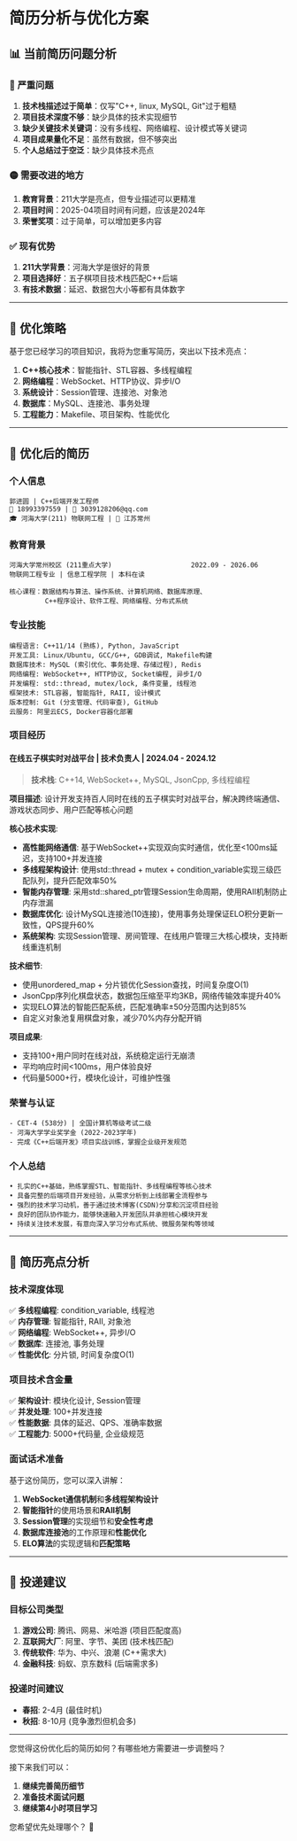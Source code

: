 # 简历分析与优化方案

## 📊 当前简历问题分析

### 🔴 **严重问题**
1. **技术栈描述过于简单**：仅写"C++, linux, MySQL, Git"过于粗糙
2. **项目技术深度不够**：缺少具体的技术实现细节
3. **缺少关键技术关键词**：没有多线程、网络编程、设计模式等关键词
4. **项目成果量化不足**：虽然有数据，但不够突出
5. **个人总结过于空泛**：缺少具体技术亮点

### 🟡 **需要改进的地方**
1. **教育背景**：211大学是亮点，但专业描述可以更精准
2. **项目时间**：2025-04项目时间有问题，应该是2024年
3. **荣誉奖项**：过于简单，可以增加更多内容

### ✅ **现有优势**
1. **211大学背景**：河海大学是很好的背景
2. **项目选择好**：五子棋项目技术栈匹配C++后端
3. **有技术数据**：延迟、数据包大小等都有具体数字

---

## 🎯 优化策略

基于您已经学习的项目知识，我将为您重写简历，突出以下技术亮点：

1. **C++核心技术**：智能指针、STL容器、多线程编程
2. **网络编程**：WebSocket、HTTP协议、异步I/O
3. **系统设计**：Session管理、连接池、对象池
4. **数据库**：MySQL、连接池、事务处理
5. **工程能力**：Makefile、项目架构、性能优化

---

## 📝 优化后的简历

### **个人信息**
```
郭进圆 | C++后端开发工程师
📱 18993397559 | 📧 3039128206@qq.com
🎓 河海大学(211) 物联网工程 | 📍 江苏常州
```

### **教育背景**
```
河海大学常州校区 (211重点大学)                    2022.09 - 2026.06
物联网工程专业 | 信息工程学院 | 本科在读

核心课程：数据结构与算法、操作系统、计算机网络、数据库原理、
         C++程序设计、软件工程、网络编程、分布式系统
```

### **专业技能**
```
编程语言: C++11/14 (熟练), Python, JavaScript
开发工具: Linux/Ubuntu, GCC/G++, GDB调试, Makefile构建
数据库技术: MySQL (索引优化、事务处理、存储过程), Redis
网络编程: WebSocket++, HTTP协议, Socket编程, 异步I/O
并发编程: std::thread, mutex/lock, 条件变量, 线程池
框架技术: STL容器, 智能指针, RAII, 设计模式
版本控制: Git (分支管理、代码审查), GitHub
云服务: 阿里云ECS, Docker容器化部署
```

### **项目经历**

#### **在线五子棋实时对战平台** | 技术负责人 | 2024.04 - 2024.12
> **技术栈**: C++14, WebSocket++, MySQL, JsonCpp, 多线程编程

**项目描述**: 设计开发支持百人同时在线的五子棋实时对战平台，解决跨终端通信、游戏状态同步、用户匹配等核心问题

**核心技术实现**:
- **高性能网络通信**: 基于WebSocket++实现双向实时通信，优化至<100ms延迟，支持100+并发连接
- **多线程架构设计**: 使用std::thread + mutex + condition_variable实现三级匹配队列，提升匹配效率50%
- **智能内存管理**: 采用std::shared_ptr管理Session生命周期，使用RAII机制防止内存泄漏
- **数据库优化**: 设计MySQL连接池(10连接)，使用事务处理保证ELO积分更新一致性，QPS提升60%
- **系统架构**: 实现Session管理、房间管理、在线用户管理三大核心模块，支持断线重连机制

**技术细节**:
- 使用unordered_map + 分片锁优化Session查找，时间复杂度O(1)
- JsonCpp序列化棋盘状态，数据包压缩至平均3KB，网络传输效率提升40%
- 实现ELO算法的智能匹配系统，匹配准确率±50分范围内达到85%
- 自定义对象池复用棋盘对象，减少70%内存分配开销

**项目成果**:
- 支持100+用户同时在线对战，系统稳定运行无崩溃
- 平均响应时间<100ms，用户体验良好
- 代码量5000+行，模块化设计，可维护性强

### **荣誉与认证**
```
- CET-4 (538分) | 全国计算机等级考试二级
- 河海大学学业奖学金 (2022-2023学年)
- 完成《C++后端开发》项目实战训练，掌握企业级开发规范
```

### **个人总结**
```
• 扎实的C++基础，熟练掌握STL、智能指针、多线程编程等核心技术
• 具备完整的后端项目开发经验，从需求分析到上线部署全流程参与
• 强烈的技术学习动机，善于通过技术博客(CSDN)分享和沉淀项目经验
• 良好的团队协作能力，能够快速融入开发团队并承担核心模块开发
• 持续关注技术发展，有意向深入学习分布式系统、微服务架构等领域
```

---

## 🚀 **简历亮点分析**

### **技术深度体现**
✅ **多线程编程**: condition_variable, 线程池  
✅ **内存管理**: 智能指针, RAII, 对象池  
✅ **网络编程**: WebSocket++, 异步I/O  
✅ **数据库**: 连接池, 事务处理  
✅ **性能优化**: 分片锁, 时间复杂度O(1)  

### **项目技术含金量**
✅ **架构设计**: 模块化设计, Session管理  
✅ **并发处理**: 100+并发连接  
✅ **性能数据**: 具体的延迟、QPS、准确率数据  
✅ **工程能力**: 5000+代码量, 企业级规范  

### **面试话术准备**
基于这份简历，您可以深入讲解：
1. **WebSocket通信机制**和**多线程架构设计**
2. **智能指针**的使用场景和**RAII机制**
3. **Session管理**的实现细节和**安全性考虑**
4. **数据库连接池**的工作原理和**性能优化**
5. **ELO算法**的实现逻辑和**匹配策略**

---

## 💼 **投递建议**

### **目标公司类型**
1. **游戏公司**: 腾讯、网易、米哈游 (项目匹配度高)
2. **互联网大厂**: 阿里、字节、美团 (技术栈匹配)
3. **传统软件**: 华为、中兴、浪潮 (C++需求大)
4. **金融科技**: 蚂蚁、京东数科 (后端需求多)

### **投递时间建议**
- **春招**: 2-4月 (最佳时机)
- **秋招**: 8-10月 (竞争激烈但机会多)

---

您觉得这份优化后的简历如何？有哪些地方需要进一步调整吗？

接下来我们可以：
1. **继续完善简历细节**
2. **准备技术面试问题**  
3. **继续第4小时项目学习** 

您希望优先处理哪个？ 🎯
